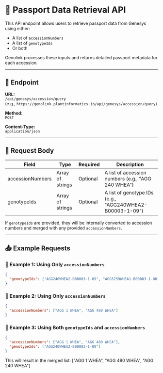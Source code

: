 # 📘 Passport Data Retrieval API

This API endpoint allows users to retrieve passport data from Genesys using either:
- A list of `accessionNumbers`
- A list of `genotypeIds`
- Or both

Genolink processes these inputs and returns detailed passport metadata for each accession.

---

## 🔗 Endpoint

**URL:**  
`/api/genesys/accession/query`  
(e.g., `https://genolink.plantinformatics.io/api/genesys/accession/query`)

**Method:**  
`POST`

**Content-Type:**  
`application/json`

---

## 🧾 Request Body

| Field           | Type     | Required | Description                                                              |
|----------------|----------|----------|--------------------------------------------------------------------------|
| accessionNumbers | Array of strings | Optional | A list of accession numbers (e.g., "AGG 240 WHEA")                     |
| genotypeIds      | Array of strings | Optional | A list of genotype IDs (e.g., "AGG240WHEA2-B00003-1-09")              |

If `genotypeIds` are provided, they will be internally converted to accession numbers and merged with any provided `accessionNumbers`.

---

## 📤 Example Requests

### 🔹 Example 1: Using Only `accessionNumbers`

```json
{
  "genotypeIds": ["AGG240WHEA2-B00003-1-09", "AGG5259WHEA1-B00003-1-06"]
}
```
### 🔹 Example 2: Using Only `accessionNumbers`

```json
{
  "accessionNumbers": ["AGG 1 WHEA", "AGG 480 WHEA"]
}
```
### 🔹 Example 3: Using Both `genotypeIds` and `accessionNumbers`

```json
{
  "accessionNumbers": ["AGG 1 WHEA", "AGG 480 WHEA"],
  "genotypeIds": ["AGG240WHEA2-B00003-1-09"]
}
```
This will result in the merged list:
["AGG 1 WHEA", "AGG 480 WHEA", "AGG 240 WHEA"]
